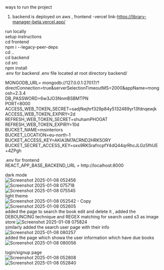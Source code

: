 ways to run the project  
1. backend is deployed on aws , frontend -vercel link-https://library-manager-beta.vercel.app/


run locally   
setup instructions   
cd frontend  
npm i --legacy-peer-deps  
cd ..   
cd backend   
cd src    
npm install   
.env for backend .env file located at root directory backend/  

MONGODB_URL= mongodb://127.0.0.1:27017/?directConnection=true&serverSelectionTimeoutMS=2000&appName=mongosh+2.3.4  
DB_PASSWORD=6w3JO3NnmBSBMTPN  
PORT=8000  
ACCESS_WEB_TOKEN_SECRET=sadjfkejhrf329p84y5132489yr13fdnqewjk  
ACCESS_WEB_TOKEN_EXPIRY=2d  
REFRESH_WEB_TOKEN_SECRET=shuhamPHOGAT  
REFRESH_WEB_TOKEN_EXPIRY=10d  
BUCKET_NAME=msinteriors  
BUCKET_LOCATION=eu-north-1  
BUCKET_ACCESS_KEY=AKIA3M7ACRND2HRK5ORY  
BUCKET_SECRET_ACCESS_KEY=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  

.env for frontend  
REACT_APP_BASE_BACKEND_URL = http://localhost:8000   

dark mode  
![Screenshot 2025-01-08 052456](https://github.com/user-attachments/assets/9ac763d1-15b2-467d-a0ff-753859b4fa05)  
![Screenshot 2025-01-08 075718](https://github.com/user-attachments/assets/010ab18e-2ff3-4c96-b43a-3315a3981a0f)  
![Screenshot 2025-01-08 075545](https://github.com/user-attachments/assets/ac01b7cf-725c-4f93-bc30-6ce19104870e)  
light theme  
![Screenshot 2025-01-08 052542 - Copy](https://github.com/user-attachments/assets/ce0b1dea-4766-430b-a7ed-3dcce36b6823)
![Screenshot 2025-01-08 052605](https://github.com/user-attachments/assets/04099898-e9c5-41c4-a8b0-df63aec78b49)  
added the page to search the book edit and delete it , added the  DEBOUNCING technique and REGEX matching for search  used s3 as image store 
![Screenshot 2025-01-08 075824](https://github.com/user-attachments/assets/67cea1da-8a8e-40c1-89fb-a02f20921ab6)  
similarly added the search user page with their info  
![Screenshot 2025-01-08 080257](https://github.com/user-attachments/assets/8dc5c931-2505-457a-a91b-0aa46491461f)  
added the page which showa the user information which have due books  
![Screenshot 2025-01-08 080056](https://github.com/user-attachments/assets/2071c91a-0618-4901-a942-5262381f4ffb)  

login/signup page  
![Screenshot 2025-01-08 052808](https://github.com/user-attachments/assets/17485ec1-4b49-4457-bbe2-6ccec8f02511)  
![Screenshot 2025-01-08 052840](https://github.com/user-attachments/assets/ced26c2b-af0f-43b9-92fc-900746890780)  









